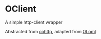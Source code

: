 # OClient
A simple http-client wrapper

Abstracted from [cohttp](https://github.com/mirage/ocaml-cohttp), adapted from [OLoml](https://github.com/aayushberi26/OLoml)
